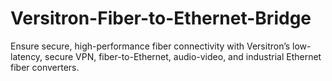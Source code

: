 # Versitron-Fiber-to-Ethernet-Bridge
Ensure secure, high-performance fiber connectivity with Versitron’s low-latency, secure VPN, fiber-to-Ethernet, audio-video, and industrial Ethernet fiber converters.
